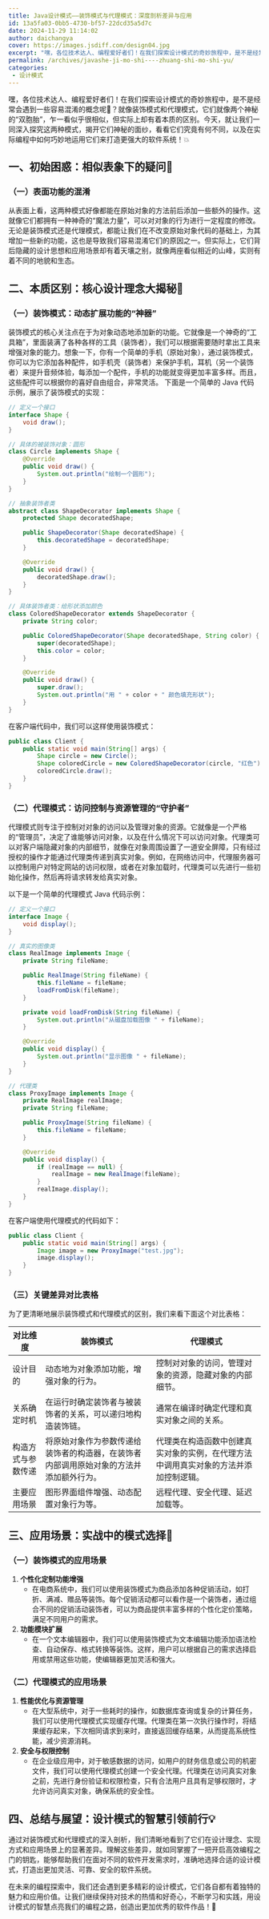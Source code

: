 ```yaml
---
title: Java设计模式——装饰模式与代理模式：深度剖析差异与应用
id: 13a5fa03-0bb5-4730-bf57-22dcd35a5d7c
date: 2024-11-29 11:14:02
author: daichangya
cover: https://images.jsdiff.com/design04.jpg
excerpt: "嘿，各位技术达人、编程爱好者们！在我们探索设计模式的奇妙旅程中，是不是经常会遇到一些容易混淆的概念呢🧐？就像装饰模式和代理模式，它们就像两个神秘的“双胞胎”，乍一看似乎很相似，但实际上却有着本质的区别。今天，就让我们一同深入探究这两种模式，揭开它们神秘的面纱，看看它们究竟有何不同，以及在实际编程中"
permalink: /archives/javashe-ji-mo-shi----zhuang-shi-mo-shi-yu/
categories:
 - 设计模式
---
```


嘿，各位技术达人、编程爱好者们！在我们探索设计模式的奇妙旅程中，是不是经常会遇到一些容易混淆的概念呢🧐？就像装饰模式和代理模式，它们就像两个神秘的“双胞胎”，乍一看似乎很相似，但实际上却有着本质的区别。今天，就让我们一同深入探究这两种模式，揭开它们神秘的面纱，看看它们究竟有何不同，以及在实际编程中如何巧妙地运用它们来打造更强大的软件系统！💥

## 一、初始困惑：相似表象下的疑问🤔

### （一）表面功能的混淆
从表面上看，这两种模式好像都能在原始对象的方法前后添加一些额外的操作。这就像它们都拥有一种神奇的“魔法力量”，可以对对象的行为进行一定程度的修改。无论是装饰模式还是代理模式，都能让我们在不改变原始对象代码的基础上，为其增加一些新的功能，这也是导致我们容易混淆它们的原因之一。但实际上，它们背后隐藏的设计思想和应用场景却有着天壤之别，就像两座看似相近的山峰，实则有着不同的地貌和生态。

## 二、本质区别：核心设计理念大揭秘🌟

### （一）装饰模式：动态扩展功能的“神器”
装饰模式的核心关注点在于为对象动态地添加新的功能。它就像是一个神奇的“工具箱”，里面装满了各种各样的工具（装饰者），我们可以根据需要随时拿出工具来增强对象的能力。想象一下，你有一个简单的手机（原始对象），通过装饰模式，你可以为它添加各种配件，如手机壳（装饰者）来保护手机，耳机（另一个装饰者）来提升音频体验，每添加一个配件，手机的功能就变得更加丰富多样。而且，这些配件可以根据你的喜好自由组合，非常灵活。
<separator></separator>
下面是一个简单的 Java 代码示例，展示了装饰模式的实现：

```java
// 定义一个接口
interface Shape {
    void draw();
}

// 具体的被装饰对象：圆形
class Circle implements Shape {
    @Override
    public void draw() {
        System.out.println("绘制一个圆形");
    }
}

// 抽象装饰者类
abstract class ShapeDecorator implements Shape {
    protected Shape decoratedShape;

    public ShapeDecorator(Shape decoratedShape) {
        this.decoratedShape = decoratedShape;
    }

    @Override
    public void draw() {
        decoratedShape.draw();
    }
}

// 具体装饰者类：给形状添加颜色
class ColoredShapeDecorator extends ShapeDecorator {
    private String color;

    public ColoredShapeDecorator(Shape decoratedShape, String color) {
        super(decoratedShape);
        this.color = color;
    }

    @Override
    public void draw() {
        super.draw();
        System.out.println("用 " + color + " 颜色填充形状");
    }
}
```

在客户端代码中，我们可以这样使用装饰模式：

```java
public class Client {
    public static void main(String[] args) {
        Shape circle = new Circle();
        Shape coloredCircle = new ColoredShapeDecorator(circle, "红色");
        coloredCircle.draw();
    }
}
```

### （二）代理模式：访问控制与资源管理的“守护者”
代理模式则专注于控制对对象的访问以及管理对象的资源。它就像是一个严格的“管理员”，决定了谁能够访问对象，以及在什么情况下可以访问对象。代理类可以对客户端隐藏对象的内部细节，就像在对象周围设置了一道安全屏障，只有经过授权的操作才能通过代理类传递到真实对象。例如，在网络访问中，代理服务器可以控制用户对特定网站的访问权限，或者在对象加载时，代理类可以先进行一些初始化操作，然后再将请求转发给真实对象。

以下是一个简单的代理模式 Java 代码示例：

```java
// 定义一个接口
interface Image {
    void display();
}

// 真实的图像类
class RealImage implements Image {
    private String fileName;

    public RealImage(String fileName) {
        this.fileName = fileName;
        loadFromDisk(fileName);
    }

    private void loadFromDisk(String fileName) {
        System.out.println("从磁盘加载图像 " + fileName);
    }

    @Override
    public void display() {
        System.out.println("显示图像 " + fileName);
    }
}

// 代理类
class ProxyImage implements Image {
    private RealImage realImage;
    private String fileName;

    public ProxyImage(String fileName) {
        this.fileName = fileName;
    }

    @Override
    public void display() {
        if (realImage == null) {
            realImage = new RealImage(fileName);
        }
        realImage.display();
    }
}
```

在客户端使用代理模式的代码如下：

```java
public class Client {
    public static void main(String[] args) {
        Image image = new ProxyImage("test.jpg");
        image.display();
    }
}
```

### （三）关键差异对比表格
为了更清晰地展示装饰模式和代理模式的区别，我们来看下面这个对比表格：

| 对比维度 | 装饰模式 | 代理模式 |
|---|---|---|
| 设计目的 | 动态地为对象添加功能，增强对象的行为。 | 控制对对象的访问，管理对象的资源，隐藏对象的内部细节。 |
| 关系确定时机 | 在运行时确定装饰者与被装饰者的关系，可以递归地构造装饰链。 | 通常在编译时确定代理和真实对象之间的关系。 |
| 构造方式与参数传递 | 将原始对象作为参数传递给装饰者的构造器，在装饰者内部调用原始对象的方法并添加额外行为。 | 代理类在构造函数中创建真实对象的实例，在代理方法中调用真实对象的方法并添加控制逻辑。 |
| 主要应用场景 | 图形界面组件增强、动态配置对象行为等。 | 远程代理、安全代理、延迟加载等。 |

## 三、应用场景：实战中的模式选择🎯

### （一）装饰模式的应用场景
1. **个性化定制功能增强**
   - 在电商系统中，我们可以使用装饰模式为商品添加各种促销活动，如打折、满减、赠品等装饰。每个促销活动都可以看作是一个装饰者，通过组合不同的促销活动装饰者，可以为商品提供丰富多样的个性化定价策略，满足不同用户的需求。
2. **功能模块扩展**
   - 在一个文本编辑器中，我们可以使用装饰模式为文本编辑功能添加语法检查、自动保存、格式转换等装饰。这样，用户可以根据自己的需求选择启用或禁用这些功能，使编辑器更加灵活和强大。

### （二）代理模式的应用场景
1. **性能优化与资源管理**
   - 在大型系统中，对于一些耗时的操作，如数据库查询或复杂的计算任务，我们可以使用代理模式实现缓存代理。代理类在第一次执行操作时，将结果缓存起来，下次相同请求到来时，直接返回缓存结果，从而提高系统性能，减少资源消耗。
2. **安全与权限控制**
   - 在企业级应用中，对于敏感数据的访问，如用户的财务信息或公司的机密文件，我们可以使用代理模式创建一个安全代理。代理类在访问真实对象之前，先进行身份验证和权限检查，只有合法用户且具有足够权限时，才允许访问真实对象，确保系统的安全性。

## 四、总结与展望：设计模式的智慧引领前行💡

通过对装饰模式和代理模式的深入剖析，我们清晰地看到了它们在设计理念、实现方式和应用场景上的显著差异。理解这些差异，就如同掌握了一把开启高效编程之门的钥匙，能够帮助我们在面对不同的软件开发需求时，准确地选择合适的设计模式，打造出更加灵活、可靠、安全的软件系统。

在未来的编程探索中，我们还会遇到更多精彩的设计模式，它们各自都有着独特的魅力和应用价值。让我们继续保持对技术的热情和好奇心，不断学习和实践，用设计模式的智慧点亮我们的编程之路，创造出更加优秀的软件作品！🚀